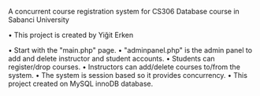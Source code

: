 A concurrent course registration system for CS306 Database course in Sabanci University

• This project is created by Yiğit Erken

• Start with the "main.php" page.
• "adminpanel.php" is the admin panel to add and delete instructor and student accounts.
• Students can register/drop courses.
• Instructors can add/delete courses to/from the system.
• The system is session based so it provides concurrency.
• This project created on MySQL innoDB database.
